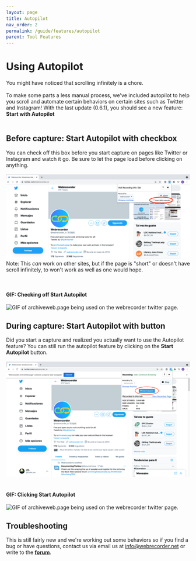 ```yaml
---
layout: page
title: Autopilot
nav_order: 2
permalink: /guide/features/autopilot
parent: Tool Features
---
```


# Using Autopilot
You might have noticed that scrolling infinitely is a chore. 
<br>
<br>
To make some parts a less manual process, we've included autopilot to help you scroll and automate certain behaviors on certain sites such as Twitter and Instagram!
With the last update (0.6.1), you should see a new feature: <b>Start with Autopilot</b>
<br>
<br>

## Before capture: Start Autopilot with checkbox
You can check off this box before you start capture on pages like Twitter or Instagram and watch it go. Be sure to let the page load before clicking on anything. 
<br><br>
![Screenshot of archiveweb.page extension interface. Red circle over the Start Autopilot checkbox](/assets/images/features/archivewebpage-before-v0.6.1.png)
Note: This <i>can</i> work on other sites, but if the page is "short" or doesn't have scroll infinitely, to won't work as well as one would hope. 

<br>

#### GIF: Checking off Start Autopilot
![GIF of archiveweb.page being used on the webrecorder twitter page.](/assets/images/features/archivewebpage-before-v0.6.1.gif)



## During capture: Start Autopilot with button
Did you start a capture and realized you actually want to use the Autopilot feature? You can still run the autopilot feature by clicking on the <b>Start Autopilot</b> button.
<br><br>
![Screenshot of archiveweb.page extension interface. Red circle over the Start Autopilot button](/assets/images/features/archivewebpage-after-v0.6.1.png)
<br><br>

#### GIF: Clicking Start Autopilot
![GIF of archiveweb.page being used on the webrecorder twitter page.](/assets/images/features/archivewebpage-after-v0.6.1.gif)

## Troubleshooting
This is still fairly new and we're working out some behaviors so if you find a bug or have questions, contact us via email us at <info@webrecorder.net> or write to the <a href="https://forum.webrecorder.net/" target="_blank"><b>forum</b></a>.  